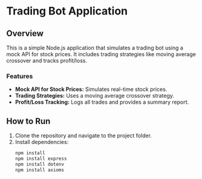 # Trading Bot Application

## Overview
This is a simple Node.js application that simulates a trading bot using a mock API for stock prices. It includes trading strategies like moving average crossover and tracks profit/loss.

### Features
- **Mock API for Stock Prices:** Simulates real-time stock prices.
- **Trading Strategies:** Uses a moving average crossover strategy.
- **Profit/Loss Tracking:** Logs all trades and provides a summary report.

## How to Run

1. Clone the repository and navigate to the project folder.
2. Install dependencies:
   ```bash
   npm install
   npm install express
   npm install dotenv
   npm install axioms
